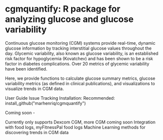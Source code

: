 # cgmquantify: R package for analyzing glucose and glucose variability

Continuous glucose monitoring (CGM) systems provide real-time, dynamic glucose information by tracking interstitial glucose values throughout the day. Glycemic variability, also known as glucose variability, is an established risk factor for hypoglycemia (Kovatchev) and has been shown to be a risk factor in diabetes complications. Over 20 metrics of glycemic variability have been identified.

Here, we provide functions to calculate glucose summary metrics, glucose variability metrics (as defined in clinical publications), and visualizations to visualize trends in CGM data.

User Guide
Issue Tracking
Installation:
Recommended: install_github("marhenriq/cgmquantify")

Coming soon -

Currently only supports Dexcom CGM, more CGM coming soon
Integration with food logs, myFitnessPal food logs
Machine Learning methods for discovering trends in CGM data

